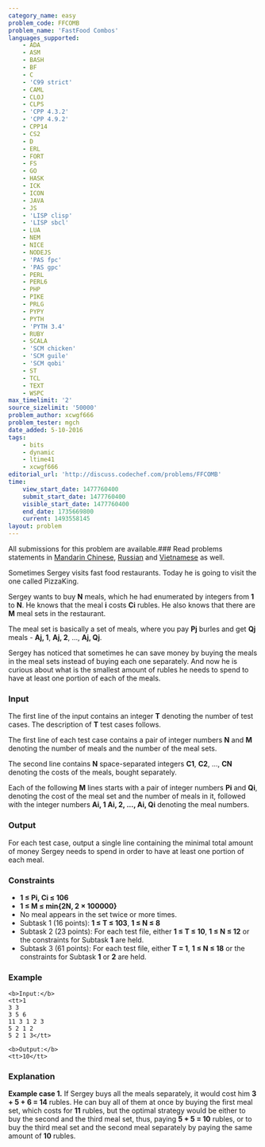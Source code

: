 ```yaml
---
category_name: easy
problem_code: FFCOMB
problem_name: 'FastFood Combos'
languages_supported:
    - ADA
    - ASM
    - BASH
    - BF
    - C
    - 'C99 strict'
    - CAML
    - CLOJ
    - CLPS
    - 'CPP 4.3.2'
    - 'CPP 4.9.2'
    - CPP14
    - CS2
    - D
    - ERL
    - FORT
    - FS
    - GO
    - HASK
    - ICK
    - ICON
    - JAVA
    - JS
    - 'LISP clisp'
    - 'LISP sbcl'
    - LUA
    - NEM
    - NICE
    - NODEJS
    - 'PAS fpc'
    - 'PAS gpc'
    - PERL
    - PERL6
    - PHP
    - PIKE
    - PRLG
    - PYPY
    - PYTH
    - 'PYTH 3.4'
    - RUBY
    - SCALA
    - 'SCM chicken'
    - 'SCM guile'
    - 'SCM qobi'
    - ST
    - TCL
    - TEXT
    - WSPC
max_timelimit: '2'
source_sizelimit: '50000'
problem_author: xcwgf666
problem_tester: mgch
date_added: 5-10-2016
tags:
    - bits
    - dynamic
    - ltime41
    - xcwgf666
editorial_url: 'http://discuss.codechef.com/problems/FFCOMB'
time:
    view_start_date: 1477760400
    submit_start_date: 1477760400
    visible_start_date: 1477760400
    end_date: 1735669800
    current: 1493558145
layout: problem
---
```

All submissions for this problem are available.###  Read problems statements in [Mandarin Chinese](http://www.codechef.com/download/translated/LTIME41/mandarin/FFCOMB.pdf), [Russian](http://www.codechef.com/download/translated/LTIME41/russian/FFCOMB.pdf) and [Vietnamese](http://www.codechef.com/download/translated/LTIME41/vietnamese/FFCOMB.pdf) as well.

Sometimes Sergey visits fast food restaurants. Today he is going to visit the one called PizzaKing.

Sergey wants to buy **N** meals, which he had enumerated by integers from **1** to **N**. He knows that the meal **i** costs **Ci** rubles. He also knows that there are **M** meal sets in the restaurant.

The meal set is basically a set of meals, where you pay **Pj** burles and get **Qj** meals - **Aj, 1**, **Aj, 2**, ..., **Aj, Qj**.

Sergey has noticed that sometimes he can save money by buying the meals in the meal sets instead of buying each one separately. And now he is curious about what is the smallest amount of rubles he needs to spend to have at least one portion of each of the meals.

### Input

The first line of the input contains an integer **T** denoting the number of test cases. The description of **T** test cases follows.

The first line of each test case contains a pair of integer numbers **N** and **M** denoting the number of meals and the number of the meal sets.

The second line contains **N** space-separated integers **C1**, **C2**, ..., **CN** denoting the costs of the meals, bought separately.

Each of the following **M** lines starts with a pair of integer numbers **Pi** and **Qi**, denoting the cost of the meal set and the number of meals in it, followed with the integer numbers **Ai, 1 Ai, 2, ..., Ai, Qi** denoting the meal numbers.

### Output

For each test case, output a single line containing the minimal total amount of money Sergey needs to spend in order to have at least one portion of each meal.

### Constraints

- **1 ≤ Pi, Ci ≤ 106**
- **1 ≤ M ≤ min{2N, 2 × 100000}**
- No meal appears in the set twice or more times.
- Subtask 1 (16 points): **1 ≤ T ≤ 103**, **1 ≤ N ≤ 8**
- Subtask 2 (23 points): For each test file, either **1 ≤ T ≤ 10**, **1 ≤ N ≤ 12** or the constraints for Subtask **1** are held.
- Subtask 3 (61 points): For each test file, either **T = 1**, **1 ≤ N ≤ 18** or the constraints for Subtask **1** or **2** are held.

### Example

```
<b>Input:</b>
<tt>1
3 3
3 5 6
11 3 1 2 3
5 2 1 2
5 2 1 3</tt>

<b>Output:</b>
<tt>10</tt>

```
### Explanation

**Example case 1.** If Sergey buys all the meals separately, it would cost him **3 + 5 + 6 = 14** rubles. He can buy all of them at once by buying the first meal set, which costs for **11** rubles, but the optimal strategy would be either to buy the second and the third meal set, thus, paying **5 + 5 = 10** rubles, or to buy the third meal set and the second meal separately by paying the same amount of **10** rubles.